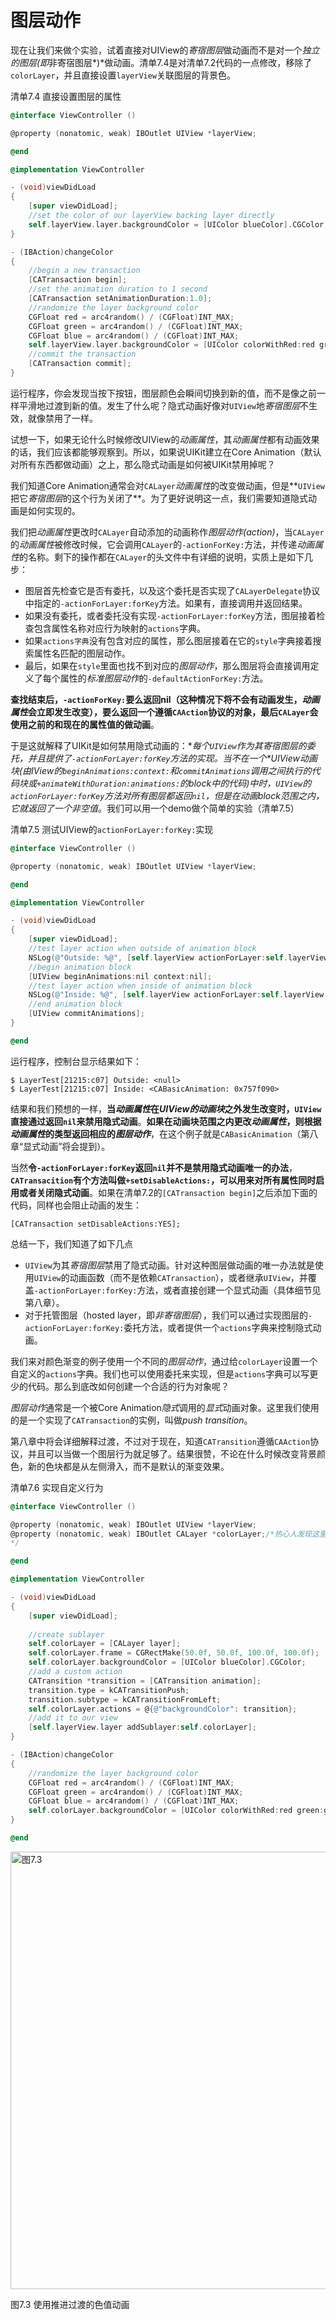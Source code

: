 # 图层动作

现在让我们来做个实验，试着直接对UIView的*寄宿图层*做动画而不是对一个*独立的图层(即*非寄宿图层*)*做动画。清单7.4是对清单7.2代码的一点修改，移除了`colorLayer`，并且直接设置`layerView`关联图层的背景色。

清单7.4 直接设置图层的属性

```objective-c
@interface ViewController ()

@property (nonatomic, weak) IBOutlet UIView *layerView;

@end

@implementation ViewController

- (void)viewDidLoad
{
    [super viewDidLoad];
    //set the color of our layerView backing layer directly
    self.layerView.layer.backgroundColor = [UIColor blueColor].CGColor;
}

- (IBAction)changeColor
{
    //begin a new transaction
    [CATransaction begin];
    //set the animation duration to 1 second
    [CATransaction setAnimationDuration:1.0];
    //randomize the layer background color
    CGFloat red = arc4random() / (CGFloat)INT_MAX;
    CGFloat green = arc4random() / (CGFloat)INT_MAX;
    CGFloat blue = arc4random() / (CGFloat)INT_MAX;
    self.layerView.layer.backgroundColor = [UIColor colorWithRed:red green:green blue:blue alpha:1.0].CGColor;
    //commit the transaction
    [CATransaction commit];
}
```

运行程序，你会发现当按下按钮，图层颜色会瞬间切换到新的值，而不是像之前一样平滑地过渡到新的值。发生了什么呢？隐式动画好像对`UIView`地*寄宿图层*不生效，就像禁用了一样。

试想一下，如果无论什么时候修改UIView的*动画属性*，其*动画属性*都有动画效果的话，我们应该都能够观察到。所以，如果说UIKit建立在Core Animation（默认对所有东西都做动画）之上，那么隐式动画是如何被UIKit禁用掉呢？

我们知道Core Animation通常会对`CALayer`*动画属性*的改变做动画，但是**`UIView`把它*寄宿图层*的这个行为关闭了**。为了更好说明这一点，我们需要知道隐式动画是如何实现的。

我们把*动画属性*更改时`CALayer`自动添加的动画称作*图层动作(action)*，当`CALayer`的*动画属性*被修改时候，它会调用`CALayer`的`-actionForKey:`方法，并传递*动画属性*的名称。剩下的操作都在`CALayer`的头文件中有详细的说明，实质上是如下几步：

* 图层首先检查它是否有委托，以及这个委托是否实现了`CALayerDelegate`协议中指定的`-actionForLayer:forKey`方法。如果有，直接调用并返回结果。
* 如果没有委托，或者委托没有实现`-actionForLayer:forKey`方法，图层接着检查包含属性名称对应行为映射的`actions`字典。
* 如果`actions字典`没有包含对应的属性，那么图层接着在它的`style`字典接着搜索属性名匹配的图层动作。
* 最后，如果在`style`里面也找不到对应的*图层动作*，那么图层将会直接调用定义了每个属性的*标准图层动作*的`-defaultActionForKey:`方法。

**查找结束后，`-actionForKey:`要么返回nil（这种情况下将不会有动画发生，*动画属性*会立即发生改变），要么返回一个遵循`CAAction`协议的对象，最后`CALayer`会使用之前的和现在的属性值的做动画**。

于是这就解释了UIKit是如何禁用隐式动画的：**每个`UIView`作为其*寄宿图层*的委托，并且提供了`-actionForLayer:forKey`方法的实现。当不在一个*UIView动画块(由IView的`beginAnimations:context:`和`commitAnimations`调用之间执行的代码块或`+animateWithDuration:animations:`的block中的代码)*中时，`UIView`的`actionForLayer:forKey`方法对所有图层都返回`nil`，但是在动画block范围之内，它就返回了一个非空值**。我们可以用一个demo做个简单的实验（清单7.5）

清单7.5 测试UIView的`actionForLayer:forKey:`实现

```objective-c
@interface ViewController ()

@property (nonatomic, weak) IBOutlet UIView *layerView;

@end

@implementation ViewController

- (void)viewDidLoad
{
    [super viewDidLoad];
    //test layer action when outside of animation block
    NSLog(@"Outside: %@", [self.layerView actionForLayer:self.layerView.layer forKey:@"backgroundColor"]);
    //begin animation block
    [UIView beginAnimations:nil context:nil];
    //test layer action when inside of animation block
    NSLog(@"Inside: %@", [self.layerView actionForLayer:self.layerView.layer forKey:@"backgroundColor"]);
    //end animation block
    [UIView commitAnimations];
}

@end
```

运行程序，控制台显示结果如下：

    $ LayerTest[21215:c07] Outside: <null>
    $ LayerTest[21215:c07] Inside: <CABasicAnimation: 0x757f090>

结果和我们预想的一样，**当*动画属性*在*UIView的动画块*之外发生改变时，`UIView`直接通过返回`nil`来禁用隐式动画**。**如果在动画块范围之内更改*动画属性*，则根据*动画属性*的类型返回相应的*图层动作***，在这个例子就是`CABasicAnimation`（第八章“显式动画”将会提到）。

当然**令`-actionForLayer:forKey`返回`nil`并不是禁用隐式动画唯一的办法**，**`CATransacition`有个方法叫做`+setDisableActions:`，可以用来对所有属性同时启用或者关闭隐式动画**。如果在清单7.2的`[CATransaction begin]`之后添加下面的代码，同样也会阻止动画的发生：

    [CATransaction setDisableActions:YES];

总结一下，我们知道了如下几点

* `UIView`为其*寄宿图层*禁用了隐式动画。针对这种图层做动画的唯一办法就是使用`UIView`的动画函数（而不是依赖`CATransaction`），或者继承`UIView`，并覆盖`-actionForLayer:forKey:`方法，或者直接创建一个显式动画（具体细节见第八章）。
* 对于托管图层（hosted layer，即*非寄宿图层*），我们可以通过实现图层的`-actionForLayer:forKey:`委托方法，或者提供一个`actions`字典来控制隐式动画。

我们来对颜色渐变的例子使用一个不同的*图层动作*，通过给`colorLayer`设置一个自定义的`actions`字典。我们也可以使用委托来实现，但是`actions`字典可以写更少的代码。那么到底改如何创建一个合适的行为对象呢？

*图层动作*通常是一个被Core Animation*隐式*调用的*显式*动画对象。这里我们使用的是一个实现了`CATransaction`的实例，叫做*push transition*。

第八章中将会详细解释过渡，不过对于现在，知道`CATransition`遵循`CAAction`协议，并且可以当做一个图层行为就足够了。结果很赞，不论在什么时候改变背景颜色，新的色块都是从左侧滑入，而不是默认的渐变效果。

清单7.6 实现自定义行为

```objective-c
@interface ViewController ()

@property (nonatomic, weak) IBOutlet UIView *layerView;
@property (nonatomic, weak) IBOutlet CALayer *colorLayer;/*热心人发现这里应该改为@property (nonatomic, strong)  CALayer *colorLayer;否则运行结果不正确。
*/

@end

@implementation ViewController

- (void)viewDidLoad
{
    [super viewDidLoad];
    
    //create sublayer
    self.colorLayer = [CALayer layer];
    self.colorLayer.frame = CGRectMake(50.0f, 50.0f, 100.0f, 100.0f);
    self.colorLayer.backgroundColor = [UIColor blueColor].CGColor;
    //add a custom action
    CATransition *transition = [CATransition animation];
    transition.type = kCATransitionPush;
    transition.subtype = kCATransitionFromLeft;
    self.colorLayer.actions = @{@"backgroundColor": transition};
    //add it to our view
    [self.layerView.layer addSublayer:self.colorLayer];
}

- (IBAction)changeColor
{
    //randomize the layer background color
    CGFloat red = arc4random() / (CGFloat)INT_MAX;
    CGFloat green = arc4random() / (CGFloat)INT_MAX;
    CGFloat blue = arc4random() / (CGFloat)INT_MAX;
    self.colorLayer.backgroundColor = [UIColor colorWithRed:red green:green blue:blue alpha:1.0].CGColor;
}

@end
```

<img src="./7.3.jpeg" alt="图7.3" title="图7.3" width="700" />

图7.3 使用推进过渡的色值动画
